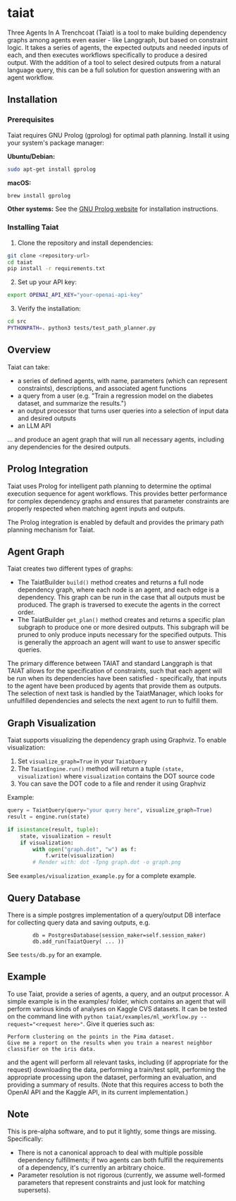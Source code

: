 # taiat
Three Agents In A Trenchcoat (Taiat) is a tool to make building dependency graphs among agents even easier - like Langgraph, but based on constraint logic. It takes a series of agents, the expected outputs and needed inputs of each, and then executes workflows specifically to produce a desired output. With the addition of a tool to select desired outputs from a natural language query, this can be a full solution for question answering with an agent workflow.

## Installation

### Prerequisites

Taiat requires GNU Prolog (gprolog) for optimal path planning. Install it using your system's package manager:

**Ubuntu/Debian:**
```bash
sudo apt-get install gprolog
```

**macOS:**
```bash
brew install gprolog
```

**Other systems:** See the [GNU Prolog website](http://www.gprolog.org/) for installation instructions.

### Installing Taiat

1. Clone the repository and install dependencies:
```bash
git clone <repository-url>
cd taiat
pip install -r requirements.txt
```

2. Set up your API key:
```bash
export OPENAI_API_KEY="your-openai-api-key"
```

3. Verify the installation:
```bash
cd src
PYTHONPATH=. python3 tests/test_path_planner.py
```

## Overview

Taiat can take:
- a series of defined agents, with name, parameters (which can represent constraints), descriptions, and associated agent functions
- a query from a user (e.g. "Train a regression model on the diabetes dataset, and summarize the results.")
- an output processor that turns user queries into a selection of input data and desired outputs
- an LLM API

... and produce an agent graph that will run all necessary agents, including any dependencies for the desired outputs.

## Prolog Integration

Taiat uses Prolog for intelligent path planning to determine the optimal execution sequence for agent workflows. This provides better performance for complex dependency graphs and ensures that parameter constraints are properly respected when matching agent inputs and outputs.

The Prolog integration is enabled by default and provides the primary path planning mechanism for Taiat.

## Agent Graph

Taiat creates two different types of graphs:
- The TaiatBuilder `build()` method creates and returns a full node dependency graph, where each node is an agent, and each edge is a dependency. This graph can be run in the case that all outputs must be produced. The graph is traversed to execute the agents in the correct order.
- The TaiatBuilder `get_plan()` method creates and returns a specific plan subgraph to produce one or more desired outputs. This subgraph will be pruned to only produce inputs necessary for the specified outputs. This is generally the approach an agent will want to use to answer specific queries.

The primary difference between TAIAT and standard Langgraph is that TAIAT allows for the specification of constraints, such that each agent will be run when its dependencies have been satisfied - specifically, that inputs to the agent have been produced by agents that provide them as outputs. The selection of next task is handled by the TaiatManager, which looks for unfulfilled dependencies and selects the next agent to run to fulfill them.

## Graph Visualization

Taiat supports visualizing the dependency graph using Graphviz. To enable visualization:

1. Set `visualize_graph=True` in your `TaiatQuery`
2. The `TaiatEngine.run()` method will return a tuple `(state, visualization)` where `visualization` contains the DOT source code
3. You can save the DOT code to a file and render it using Graphviz

Example:
```python
query = TaiatQuery(query="your query here", visualize_graph=True)
result = engine.run(state)

if isinstance(result, tuple):
    state, visualization = result
    if visualization:
        with open("graph.dot", "w") as f:
            f.write(visualization)
        # Render with: dot -Tpng graph.dot -o graph.png
```

See `examples/visualization_example.py` for a complete example.

## Query Database

There is a simple postgres implementation of a query/output DB interface for collecting query data and saving outputs, e.g.

```
        db = PostgresDatabase(session_maker=self.session_maker)
        db.add_run(TaiatQuery( ... ))
```

See `tests/db.py` for an example.

## Example

To use Taiat, provide a series of agents, a query, and an output processor. A simple example is in the examples/ folder, which contains an agent that will perform various kinds of analyses on Kaggle CVS datasets. It can be tested on the command line with
`python taiat/examples/ml_workflow.py --request="<request here>"`. Give it queries such as:

```
Perform clustering on the points in the Pima dataset.
Give me a report on the results when you train a nearest neighbor classifier on the iris data.
```

and the agent will perform all relevant tasks, including (if appropriate for the request) downloading the data, performing a train/test split, performing the appropriate processing upon the dataset, performing an evaluation, and providing a summary of results. (Note that this requires access to both the OpenAI API and the Kaggle API, in its current implementation.)

## Note
This is pre-alpha software, and to put it lightly, some things are missing. Specifically:
- There is not a canonical approach to deal with multiple possible dependency fulfillments; if two agents can both fulfill the requirements of a dependency, it's currently an arbitrary choice.
- Parameter resolution is not rigorous (currently, we assume well-formed parameters that represent constraints and just look for matching supersets).
